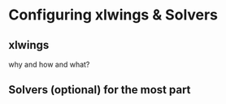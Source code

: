# Configuring xlwings & Solvers

## xlwings 

why and how and what?

## Solvers (optional) for the most part 

